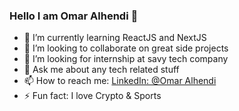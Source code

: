 ### Hello I am Omar Alhendi 👋


- 🌱 I’m currently learning ReactJS and NextJS
- 👯 I’m looking to collaborate on great side projects
- 🤔 I’m looking for internship at savy tech company
- 💬 Ask me about any tech related stuff
- 📫 How to reach me: [LinkedIn: @Omar Alhendi](https://www.linkedin.com/in/omar-al-hendi-902754203/)
- ⚡ Fun fact: I love Crypto & Sports

